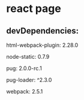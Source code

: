 # react page

<h2>devDependencies:</h2>

<p>html-webpack-plugin: 2.28.0</p>
<p>node-static: 0.7.9</p>
<p>pug: 2.0.0-rc.1</p>
<p>pug-loader: ^2.3.0</p>
<p>webpack: 2.5.1</p>
